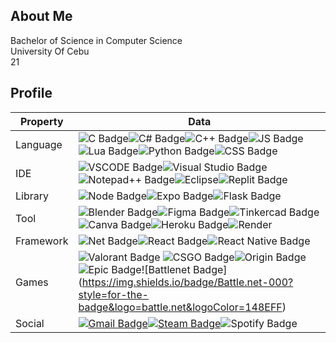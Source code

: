 ## About Me

Bachelor of Science in Computer Science<br>
University Of Cebu<br>
21
## Profile
Property                 | Data  
-------------------------|------
Language                 | ![C Badge](https://img.shields.io/badge/C-00599C?style=for-the-badge&logo=c&logoColor=white)![C# Badge](https://img.shields.io/badge/C%23-239120?style=for-the-badge&logo=csharp&logoColor=white)![C++ Badge](	https://img.shields.io/badge/C%2B%2B-00599C?style=for-the-badge&logo=c%2B%2B&logoColor=white)![JS Badge](https://img.shields.io/badge/JavaScript-323330?style=for-the-badge&logo=javascript&logoColor=F7DF1E)![Lua Badge](https://img.shields.io/badge/Lua-2C2D72?style=for-the-badge&logo=lua&logoColor=white)![Python Badge](https://img.shields.io/badge/Python-FFD43B?style=for-the-badge&logo=python&logoColor=blue)![CSS Badge](	https://img.shields.io/badge/CSS3-1572B6?style=for-the-badge&logo=css3&logoColor=white)
IDE                      | ![VSCODE Badge](https://img.shields.io/badge/VSCode-0078D4?style=for-the-badge&logo=visual%20studio%20code&logoColor=white)![Visual Studio Badge](https://img.shields.io/badge/Visual_Studio-5C2D91?style=for-the-badge&logo=visual%20studio&logoColor=white)![Notepad++ Badge](https://img.shields.io/badge/Notepad++-90E59A.svg?style=for-the-badge&logo=notepad%2B%2B&logoColor=black)![Eclipse](https://img.shields.io/badge/Eclipse-2C2255?style=for-the-badge&logo=eclipse&logoColor=white)![Replit Badge](https://img.shields.io/badge/replit-667881?style=for-the-badge&logo=replit&logoColor=white)
Library                  | ![Node Badge](https://img.shields.io/badge/Node%20js-339933?style=for-the-badge&logo=nodedotjs&logoColor=white)![Expo Badge](https://img.shields.io/badge/Expo-1B1F23?style=for-the-badge&logo=expo&logoColor=white)![Flask Badge](https://img.shields.io/badge/Flask-000000?style=for-the-badge&logo=flask&logoColor=white)
Tool                     | ![Blender Badge](https://img.shields.io/badge/blender-%23F5792A.svg?style=for-the-badge&logo=blender&logoColor=white)![Figma Badge](https://img.shields.io/badge/Figma-F24E1E?style=for-the-badge&logo=figma&logoColor=white)![Tinkercad Badge](https://img.shields.io/badge/tinkercad-1477D1?style=for-the-badge&logo=tinkercad&logoColor=white)![Canva Badge](https://img.shields.io/badge/Canva-%2300C4CC.svg?&style=for-the-badge&logo=Canva&logoColor=white)![Heroku Badge](https://img.shields.io/badge/Heroku-430098?style=for-the-badge&logo=heroku&logoColor=white)![Render](https://img.shields.io/badge/Render-46E3B7?style=for-the-badge&logo=render&logoColor=white)
Framework                | ![Net Badge](https://img.shields.io/badge/.NET-512BD4?style=for-the-badge&logo=dotnet&logoColor=white)![React Badge](https://img.shields.io/badge/React-20232A?style=for-the-badge&logo=react&logoColor=61DAFB)![React Native Badge](https://img.shields.io/badge/React_Native-20232A?style=for-the-badge&logo=react&logoColor=61DAFB)
Games                    | ![Valorant Badge](https://img.shields.io/badge/Valorant-fa4454?style=for-the-badge&logo=valorant&logoColor=white) ![CSGO Badge](https://img.shields.io/badge/Counter_Strike-000000?style=for-the-badge&logo=counter-strike&logoColor=white)![Origin Badge](https://img.shields.io/badge/Origin-F56C2D?style=for-the-badge&logo=origin&logoColor=white)![Epic Badge](https://img.shields.io/badge/Epic%20Games-313131?style=for-the-badge&logo=Epic%20Games&logoColor=white!)![Battlenet Badge](https://img.shields.io/badge/Battle.net-000?style=for-the-badge&logo=battle.net&logoColor=148EFF)
Social                   | [![Gmail Badge](https://img.shields.io/badge/Gmail-D14836?style=for-the-badge&logo=gmail&logoColor=white)](mailto:playboysright@gmail.com)[![Steam Badge](https://img.shields.io/badge/Steam-000000?style=for-the-badge&logo=steam&logoColor=white)](https://steamcommunity.com/id/lumiknows/)![Spotify Badge](https://img.shields.io/badge/Spotify-1ED760?&style=for-the-badge&logo=spotify&logoColor=white)


